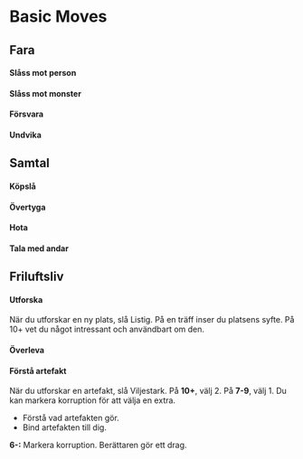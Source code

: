 # Basic Moves

## Fara

#### Slåss mot person

#### Slåss mot monster

#### Försvara

#### Undvika

## Samtal

#### Köpslå

#### Övertyga

#### Hota

#### Tala med andar

## Friluftsliv

#### Utforska
När du utforskar en ny plats, slå Listig. På en träff inser du platsens syfte. På 10+ vet du något intressant och användbart om den.

#### Överleva

#### Förstå artefakt
När du utforskar en artefakt, slå Viljestark. På **10+**, välj 2. På **7-9**, välj 1. Du kan markera korruption för att välja en extra.
* Förstå vad artefakten gör.
* Bind artefakten till dig.

**6-:** Markera korruption. Berättaren gör ett drag.

